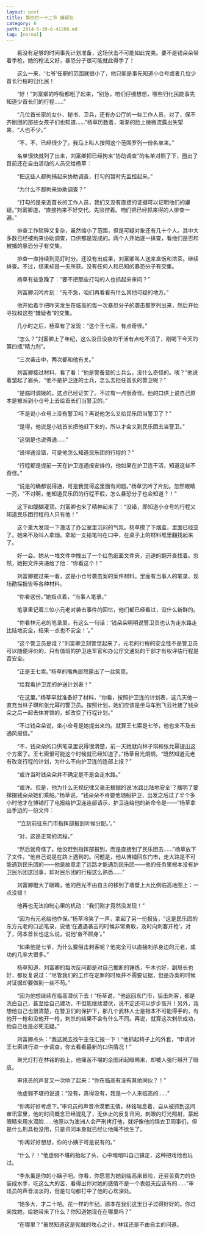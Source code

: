 ```yaml
---
layout: post
title: 第四百一十二节 嫌疑犯
category: 6
path: 2014-5-30-6-41200.md
tag: [normal]
---
```


　　若没有足够的时间事先计划准备，这场伏击不可能如此完美。要不是钱朵朵带着手枪，她的枪法又好，暴恐分子很可能就此得手了！

　　这么一来，‘七爷’任职的范围就很小了，他只能是事先知道小仓号或者几位少首长行程的归化民！

　　“好！”刘富卿的呼吸都粗了起来，“别急，咱们仔细想想，哪些归化民能事先知道少首长们的行程……”

　　“几位首长家的女仆、秘书、卫兵，还有办公厅的一些工作人员，对了，保不齐剧团的那些女孩子们也知道……”杨草历数着，渐渐的脸上微微流露出失望来，“人也不少。”

　　“不，不，已经很少了。我马上叫人按照这个范围罗列一份名单来。”

　　名单很快就列了出来，刘富卿把已经拘来“协助调查”的名单对照了下，圈出了目前还在自由活动的人员交给杨草：

　　“把这些人都拘捕起来协助调查，打勾的暂时先监控起来。”

　　“为什么不都拘来协助调查？”

　　“打勾的是亲近首长的工作人员，我们又没有直接的证据可以证明他们的嫌疑。”刘富卿道，“直接拘来不好交代。先监控着。咱们把已经抓来得的人排查一遍。”

　　排查工作琐碎又复杂，虽然缩小了范围，但是可疑对象还有几十个人。其中大多数已经被拘来协助调查，口供都是现成的。两个人开始逐一排查，看他们是否和被捕的暴恐分子有交集。

　　排查一直持续到亮灯时分。还没有出成果，刘富卿叫人送来盒饭和浓茶。继续排查。不过，结果却是一无所获。没有任何人和已知的暴恐分子有交集。

　　杨草有些急躁了：“要不把那些打勾的人也抓起来审问？”

　　刘富卿沉吟片刻：“先不急，咱们再看看有什么其他可疑的地方。”

　　他开始着手把昨天发生在临高的每一次暴恐分子的袭击都罗列出来，然后开始寻找和这些“嫌疑者”的交集。

　　几小时之后，杨草有了发现：“这个王七索，有点奇怪。”

　　“怎么？”刘富卿上了年纪，这么没日没夜的干活有点吃不消了，刚喝下今天的第四瓶“精力剂”。

　　“三次袭击中，两次都和他有关。”

　　刘富卿接过材料，看了看：“他是警备营的士兵么。没什么奇怪的。咦？”他说着皱起了眉头，“他不是护卫连的士兵，怎么去担任首长的警卫呢？”

　　“是临时调拨的。这点已经证实了。不过有一点很奇怪。他的口供上说自己原本是被派到小仓号上去给首长们当警卫的。”

　　“不是说小仓号上没有警卫吗？再说他怎么又给民乐团当警卫了？”

　　“是得，他说是小钱首长把他赶下来的，所以才会又到民乐团去当警卫。”

　　“这倒是也说得通……”

　　“说得通没错，可是他怎么知道民乐团的行程的？”

　　“行程都是提前一天在护卫连通报安排的，他如果在护卫连干活，知道这些不奇怪。”

　　“说是的确都说得通，可是我觉得这里面有问题。”杨草沉吟了片刻。忽然眼睛一亮，“不对啊，他知道民乐团的行程不假，怎么暴恐分子也会知道？！”

　　这下如醍醐灌顶。刘富卿也来了精神起来了：“没错，即知道小仓号的行程又知道民乐团行程的人只有他！”

　　这个重大发现一下激活了办公室里沉闷的气氛。杨草摸了下烟盒，里面已经空了。她来不及叫人拿烟。拿起一支铅笔叼在口中，在桌子上的材料堆里翻找起来了。

　　好一会。她从一堆文件中拽出了一个红色纸面文件夹，迅速的翻开查找着。忽然，她把文件夹递给了他：“你看这个！”

　　刘富卿接过来一看，这是小仓号袭击案的案件材料。里面有当事人的笔录、现场勘探报告等各种材料。

　　“你看这份。”她指点着，“当事人笔录。”

　　笔录里记着三位小元老对袭击事件的回忆，他们都已经看过，没什么新鲜的。

　　“你看林元老的笔录里，有这么一句话：‘钱朵朵明明说警卫员也认为走水路走比陆地安全，结果一点也不安全！’。”

　　“这个警卫员是谁？”刘富卿立刻警觉起来了，元老的行程的安全性不是警卫员可以随便评价的，只有值班的护卫连军官和办公厅交通处的干部才有权评估行程是否安全。

　　“正是王七索。”杨草的嘴角居然露出了一丝笑意。

　　“给我看护卫连的护送计划表！”

　　“在这里。”杨草早就准备好了材料，“你看，按照护卫连的计划表，这几天他一直充当林子琪和张允幂的警卫员。按照计划，她们应该是坐马车到飞云社接了钱朵朵之后一起去体育馆的，却改变了行程计划。”

　　“不过钱朵朵说，坐小仓号是她提出来的。就算王七索是七爷，他也来不及去通风报信。”

　　“不，钱朵朵的口供笔录里说得很清楚，前一天她就向林子琪和张允幂提出这个方案了。王七索很可能这个时候就已经知道了。”杨草目光炯炯，“既然知道元老有改变行程的计划，为什么不向护卫连的连部上报？”

　　“或许当时钱朵朵并不确定是不是会走水路。”

　　“或许。但是，他为什么无视纪律又毫无根据的说‘水路比陆地安全’？摆明了要撺掇钱朵朵她们乘船。”杨草说，“钱朵朵不肯要他随船护卫，出发之后过了半个多小时他才在博铺打了电报给护卫连连部请示，护卫连给他的新命令是——”杨草拿出手边的一份文件：

　　“‘立刻前往东门市指挥部报到听候分配。’。”

　　“对，这是正常的流程。”

　　“然后就奇怪了。他没赶到指挥部报到，而是直接到了民乐团去……”杨草放下了文件，“他自己说是在路上遇到的。问题是，他从博铺回东门市，走大路是不可能遇到民乐团的——他是故意走了远路才能遇到民乐团——他的任务里根本没有护卫民乐团这回事，却对民乐团的行程这么熟悉……”

　　刘富卿瞪大了眼睛，他的目光不由自主的移到了墙壁上大比例临高地图上：一点没错！

　　他再也无法抑制心里的机动：“我们刚才竟然没发现！”

　　“因为有元老给他作保。”杨草冷笑了一声，拿起了另一份报告，“这是民乐团的东方元老的口述笔录，说他‘在遭遇袭击的时候非常勇敢，及时向刺客开枪’，对了，冈本首长也这么说，说他‘奋不顾身’。”

　　“如果他是七爷，为什么要阻击刺客呢？他完全可以直接刺杀身边的元老，成功的几率大很多。”

　　杨草知道，刘富卿的每次反问都是对自己推断的锤炼，午木也好，副局长也好，都反复说过：“尽管我们的工作在定罪的时候并不需要证据，但是办案的时候对证据却要做到一丝不苟。”

　　“因为他想继续在临高潜伏下去！”杨草说，“他返回东门市，狙击刺客，都是洗白自己，甚至给自己建功，不但能继续潜伏，说不定还可以步步高升！另外，我想他自己也很清楚，在警卫们的保护下，那几个武林人士是根本不可能得手的，有他开一枪和没他开一枪，刺杀的结果不会有什么不同。再说，就算这次刺杀成功，他自己也是必死无疑。”

　　刘富卿点头：“我这就去找午主任汇报一下！”他抓起椅子上的外套，“申请对王七索进行进一步调查，你去看看最新的口供情况！”

　　聚光灯打在林铭的脸上，他痛苦不堪的企图闭起眼睛来，却被人强行掰开了眼皮。

　　审讯员的声音又一次响了起来：“你在临高有没有其他同伙？！”

　　他虚弱不堪的说道：“没有，真得没有，我是一个人来临高的……”

　　“你再好好考虑下。”审讯员的声音冷漠而无情。林铭喘息着，自从被抓到这间审讯室里，他的时间概念已经混乱了，无休止的反复讯问，刺眼的灯光照射，蒙起眼睛来用水滴脸……他原以为澳洲人会严刑拷打他，就好像他的锦衣卫同事们，但是什么刑具也没用，只是讯问本身就已经让他痛不欲生了。

　　“你再好好想想，你的小姨子可是说有的。”

　　“什么？！”他虚弱不堪的抬起了头，心中暗暗叫自己镇定，这种把戏他也玩过。

　　“李永薰是你的小姨子吧。你看，你愿意为她到临高来冒险，还劳苦费力的伪装成水手，吃这么大的苦，看得出你对她的感情不是一个表姐夫应该有的……”审讯员的声音淡淡的，但是句句都打中了他的心坎深处。

　　“她多大，才二十吧。花一样的年纪。原本在我们这里日子过得好好的。你过来找她，给她带来了什么？你知道她现在在哪里吗？”

　　“在哪里？”虽然知道这是髡贼的攻心之计，林铭还是不由自主的问道。

